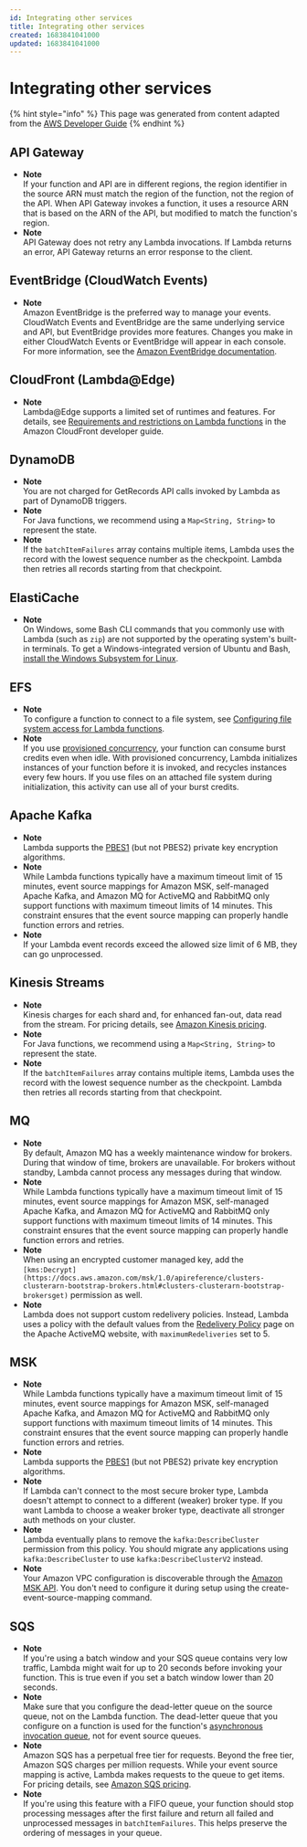 ```yaml
---
id: Integrating other services
title: Integrating other services
created: 1683841041000
updated: 1683841041000
---
```

# Integrating other services
{% hint style="info" %}
This page was generated from content adapted from the [AWS Developer Guide](https://github.com/awsdocs/aws-lambda-developer-guide.git)
{% endhint %}
## API Gateway

- **Note**  
If your function and API are in different regions, the region identifier in the source ARN must match the region of the function, not the region of the API\. When API Gateway invokes a function, it uses a resource ARN that is based on the ARN of the API, but modified to match the function's region\.
- **Note**  
API Gateway does not retry any Lambda invocations\. If Lambda returns an error, API Gateway returns an error response to the client\.


## EventBridge (CloudWatch Events)

- **Note**  
Amazon EventBridge is the preferred way to manage your events\. CloudWatch Events and EventBridge are the same underlying service and API, but EventBridge provides more features\. Changes you make in either CloudWatch Events or EventBridge will appear in each console\. For more information, see the [Amazon EventBridge documentation](https://docs.aws.amazon.com/eventbridge/index.html)\.


## CloudFront (Lambda@Edge)

- **Note**  
Lambda@Edge supports a limited set of runtimes and features\. For details, see [Requirements and restrictions on Lambda functions](https://docs.aws.amazon.com/AmazonCloudFront/latest/DeveloperGuide/lambda-requirements-limits.html) in the Amazon CloudFront developer guide\.


## DynamoDB

- **Note**  
You are not charged for GetRecords API calls invoked by Lambda as part of DynamoDB triggers\.
- **Note**  
For Java functions, we recommend using a `Map<String, String>` to represent the state\.
- **Note**  
If the `batchItemFailures` array contains multiple items, Lambda uses the record with the lowest sequence number as the checkpoint\. Lambda then retries all records starting from that checkpoint\.


## ElastiCache

- **Note**  
On Windows, some Bash CLI commands that you commonly use with Lambda \(such as `zip`\) are not supported by the operating system's built\-in terminals\. To get a Windows\-integrated version of Ubuntu and Bash, [install the Windows Subsystem for Linux](https://docs.microsoft.com/en-us/windows/wsl/install-win10)\.


## EFS

- **Note**  
To configure a function to connect to a file system, see [Configuring file system access for Lambda functions](configuration-filesystem.md)\.
- **Note**  
If you use [provisioned concurrency](configuration-concurrency.md), your function can consume burst credits even when idle\. With provisioned concurrency, Lambda initializes instances of your function before it is invoked, and recycles instances every few hours\. If you use files on an attached file system during initialization, this activity can use all of your burst credits\.


## Apache Kafka

- **Note**  
Lambda supports the [PBES1](https://datatracker.ietf.org/doc/html/rfc2898/#section-6.1) \(but not PBES2\) private key encryption algorithms\.
- **Note**  
While Lambda functions typically have a maximum timeout limit of 15 minutes, event source mappings for Amazon MSK, self\-managed Apache Kafka, and Amazon MQ for ActiveMQ and RabbitMQ only support functions with maximum timeout limits of 14 minutes\. This constraint ensures that the event source mapping can properly handle function errors and retries\.
- **Note**  
If your Lambda event records exceed the allowed size limit of 6 MB, they can go unprocessed\.


## Kinesis Streams

- **Note**  
Kinesis charges for each shard and, for enhanced fan\-out, data read from the stream\. For pricing details, see [Amazon Kinesis pricing](https://aws.amazon.com/kinesis/data-streams/pricing)\.
- **Note**  
For Java functions, we recommend using a `Map<String, String>` to represent the state\.
- **Note**  
If the `batchItemFailures` array contains multiple items, Lambda uses the record with the lowest sequence number as the checkpoint\. Lambda then retries all records starting from that checkpoint\.


## MQ

- **Note**  
By default, Amazon MQ has a weekly maintenance window for brokers\. During that window of time, brokers are unavailable\. For brokers without standby, Lambda cannot process any messages during that window\.
- **Note**  
While Lambda functions typically have a maximum timeout limit of 15 minutes, event source mappings for Amazon MSK, self\-managed Apache Kafka, and Amazon MQ for ActiveMQ and RabbitMQ only support functions with maximum timeout limits of 14 minutes\. This constraint ensures that the event source mapping can properly handle function errors and retries\.
- **Note**  
When using an encrypted customer managed key, add the `[kms:Decrypt](https://docs.aws.amazon.com/msk/1.0/apireference/clusters-clusterarn-bootstrap-brokers.html#clusters-clusterarn-bootstrap-brokersget)` permission as well\.
- **Note**  
Lambda does not support custom redelivery policies\. Instead, Lambda uses a policy with the default values from the [Redelivery Policy](https://activemq.apache.org/redelivery-policy) page on the Apache ActiveMQ website, with `maximumRedeliveries` set to 5\.


## MSK

- **Note**  
While Lambda functions typically have a maximum timeout limit of 15 minutes, event source mappings for Amazon MSK, self\-managed Apache Kafka, and Amazon MQ for ActiveMQ and RabbitMQ only support functions with maximum timeout limits of 14 minutes\. This constraint ensures that the event source mapping can properly handle function errors and retries\.
- **Note**  
Lambda supports the [PBES1](https://datatracker.ietf.org/doc/html/rfc2898/#section-6.1) \(but not PBES2\) private key encryption algorithms\.
- **Note**  
If Lambda can't connect to the most secure broker type, Lambda doesn't attempt to connect to a different \(weaker\) broker type\. If you want Lambda to choose a weaker broker type, deactivate all stronger auth methods on your cluster\.
- **Note**  
Lambda eventually plans to remove the `kafka:DescribeCluster` permission from this policy\. You should migrate any applications using `kafka:DescribeCluster` to use `kafka:DescribeClusterV2` instead\.
- **Note**  
Your Amazon VPC configuration is discoverable through the [Amazon MSK API](https://docs.aws.amazon.com/msk/1.0/apireference/resources.html)\. You don't need to configure it during setup using the create\-event\-source\-mapping command\.


## SQS

- **Note**  
If you're using a batch window and your SQS queue contains very low traffic, Lambda might wait for up to 20 seconds before invoking your function\. This is true even if you set a batch window lower than 20 seconds\.
- **Note**  
Make sure that you configure the dead\-letter queue on the source queue, not on the Lambda function\. The dead\-letter queue that you configure on a function is used for the function's [asynchronous invocation queue](invocation-async.md), not for event source queues\.
- **Note**  
Amazon SQS has a perpetual free tier for requests\. Beyond the free tier, Amazon SQS charges per million requests\. While your event source mapping is active, Lambda makes requests to the queue to get items\. For pricing details, see [Amazon SQS pricing](http://aws.amazon.com/sqs/pricing)\.
- **Note**  
If you're using this feature with a FIFO queue, your function should stop processing messages after the first failure and return all failed and unprocessed messages in `batchItemFailures`\. This helps preserve the ordering of messages in your queue\.

